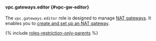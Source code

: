 #### vpc.gateways.editor {#vpc-gw-editor}

The `vpc.gateways.editor` role is designed to manage [NAT gateways](../vpc/concepts/gateways.md). It enables you to [create and set up an NAT gateway](../vpc/operations/create-nat-gateway.md).

{% include [roles-restriction-only-parents](iam/roles-restriction-only-parents.md) %}
